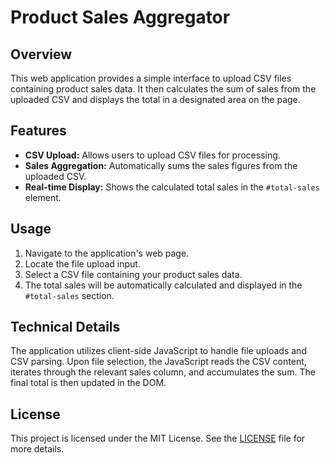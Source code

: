 # Product Sales Aggregator

## Overview

This web application provides a simple interface to upload CSV files containing product sales data. It then calculates the sum of sales from the uploaded CSV and displays the total in a designated area on the page.

## Features

*   **CSV Upload:** Allows users to upload CSV files for processing.
*   **Sales Aggregation:** Automatically sums the sales figures from the uploaded CSV.
*   **Real-time Display:** Shows the calculated total sales in the `#total-sales` element.

## Usage

1.  Navigate to the application's web page.
2.  Locate the file upload input.
3.  Select a CSV file containing your product sales data.
4.  The total sales will be automatically calculated and displayed in the `#total-sales` section.

## Technical Details

The application utilizes client-side JavaScript to handle file uploads and CSV parsing. Upon file selection, the JavaScript reads the CSV content, iterates through the relevant sales column, and accumulates the sum. The final total is then updated in the DOM.

## License

This project is licensed under the MIT License. See the [LICENSE](LICENSE) file for more details.